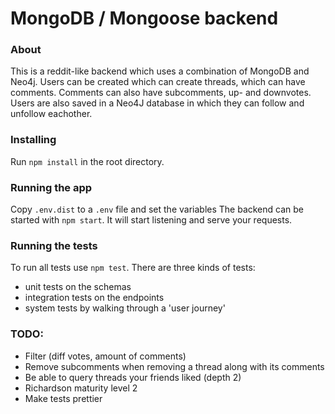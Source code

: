 # MongoDB / Mongoose backend

### About

This is a reddit-like backend which uses a combination of MongoDB and Neo4j. 
Users can be created which can create threads, which can have comments. Comments can also have subcomments, up- and downvotes.
Users are also saved in a Neo4J database in which they can follow and unfollow eachother.

### Installing

Run `npm install` in the root directory.

### Running the app

Copy `.env.dist` to a `.env` file and set the variables
The backend can be started with `npm start`. It will start listening and serve your requests.

### Running the tests

To run all tests use `npm test`. There are three kinds of tests:
- unit tests on the schemas
- integration tests on the endpoints
- system tests by walking through a 'user journey'

### TODO:

- Filter (diff votes, amount of comments)
- Remove subcomments when removing a thread along with its comments
- Be able to query threads your friends liked (depth 2)
- Richardson maturity level 2
- Make tests prettier
